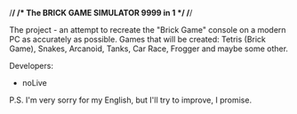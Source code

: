 /**************************************/
/* The BRICK GAME SIMULATOR 9999 in 1 */
/**************************************/

The project - an attempt to recreate the "Brick Game" console on a modern PC
as accurately as possible.
Games that will be created: Tetris (Brick Game), Snakes, Arcanoid, Tanks, Car
Race, Frogger and maybe some other.

Developers:
- noLive

P.S. I'm very sorry for my English, but I'll try to improve, I promise.
